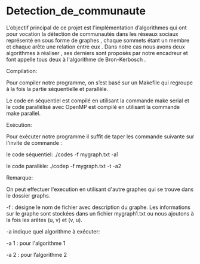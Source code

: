 # Detection_de_communaute
 L’objectif principal de ce projet est l'implémentation d’algorithmes qui ont pour vocation la détection de communautés dans les réseaux sociaux  représenté en sous forme de graphes , chaque sommets étant un membre et chaque arête une relation entre eux . Dans notre cas  nous avons deux algorithmes à réaliser , ses derniers sont   proposés par notre encadreur  et  font appelle tous deux  à l'algorithme de Bron-Kerbosch . 

 
  Compilation:

 Pour compiler notre programme, on s’est basé sur un Makefile qui regroupe à la fois la partie séquentielle et parallèle.

 Le code en séquentiel est compilé en utilisant la commande make serial et le code parallélisé avec OpenMP est compilé en utilisant la commande make parallel.



Exécution:    

Pour exécuter notre programme  il suffit de taper les commande suivante sur l'invite de commande :

le code séquentiel:    ./codes  -f  mygraph.txt  -a1 


le code parallèle:     ./codep -f  mygraph.txt -t  -a2


Remarque: 

On peut effectuer l'execution en utilisant d'autre graphes qui se trouve dans le dossier graphs.


-f : désigne le nom de fichier avec description du graphe. Les informations sur le graphe sont stockées dans un fichier mygraph1.txt ou nous ajoutons à la fois les arêtes (u, v) et (v, u).

-a indique quel algorithme à exécuter:

 -a 1 : pour l'algorithme 1
 
 -a 2 : pour l’algorithme 2



